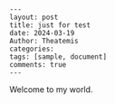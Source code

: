 ```
---
layout: post
title: just for test
date: 2024-03-19
Author: Theatemis
categories: 
tags: [sample, document]
comments: true
--- 
```

Welcome to my world.

